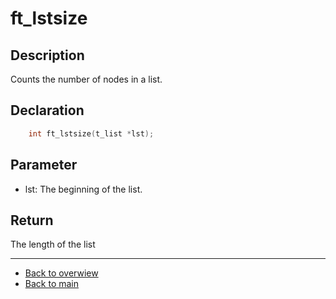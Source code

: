 # ft_lstsize

## Description
Counts the number of nodes in a list.

## Declaration 
```c
	int ft_lstsize(t_list *lst);
```

## Parameter 
- lst: The beginning of the list.

## Return 
The length of the list 

---
- [Back to overwiew](Overview_about_function.md)
- [Back to main](/)
